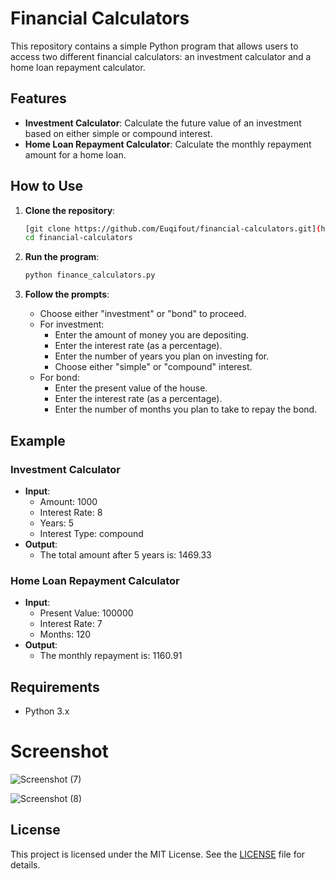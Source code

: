 # Financial Calculators

This repository contains a simple Python program that allows users to access two different financial calculators: an investment calculator and a home loan repayment calculator.

## Features

- **Investment Calculator**: Calculate the future value of an investment based on either simple or compound interest.
- **Home Loan Repayment Calculator**: Calculate the monthly repayment amount for a home loan.

## How to Use

1. **Clone the repository**:
    ```sh
    [git clone https://github.com/Euqifout/financial-calculators.git](https://github.com/Euqifout/Calculator.git)
    cd financial-calculators
    ```

2. **Run the program**:
    ```sh
    python finance_calculators.py
    ```

3. **Follow the prompts**:
    - Choose either "investment" or "bond" to proceed.
    - For investment:
        - Enter the amount of money you are depositing.
        - Enter the interest rate (as a percentage).
        - Enter the number of years you plan on investing for.
        - Choose either "simple" or "compound" interest.
    - For bond:
        - Enter the present value of the house.
        - Enter the interest rate (as a percentage).
        - Enter the number of months you plan to take to repay the bond.

## Example

### Investment Calculator
- **Input**:
  - Amount: 1000
  - Interest Rate: 8
  - Years: 5
  - Interest Type: compound
- **Output**:
  - The total amount after 5 years is: 1469.33

### Home Loan Repayment Calculator
- **Input**:
  - Present Value: 100000
  - Interest Rate: 7
  - Months: 120
- **Output**:
  - The monthly repayment is: 1160.91

## Requirements

- Python 3.x

# Screenshot
![Screenshot (7)](https://github.com/Euqifout/Calculator/assets/169250085/dc41c49f-f258-4bb2-b4f4-b0784c7e523c)

![Screenshot (8)](https://github.com/Euqifout/Calculator/assets/169250085/a1aef58a-6005-4539-8232-fcd24170cc92)


## License

This project is licensed under the MIT License. See the [LICENSE](LICENSE) file for details.
